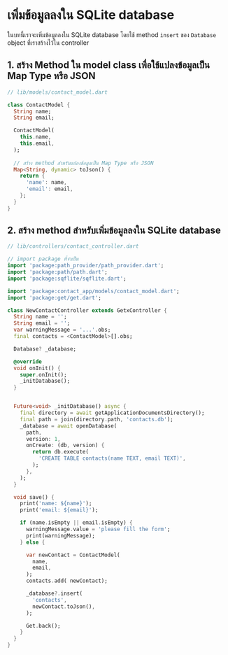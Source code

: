 
# เพิ่มข้อมูลลงใน SQLite database

ในบทนี้เราจะเพิ่มข้อมูลลงใน SQLite database โดยใช้ method `insert` ของ `Database` object ที่เราสร้างไว้ใน controller

## 1. สร้าง Method ใน model class เพื่อใช้แปลงข้อมูลเป็น Map Type หรือ JSON

```dart
// lib/models/contact_model.dart

class ContactModel {
  String name;
  String email;

  ContactModel(
    this.name,
    this.email,
  );
  
  // สร้าง method สำหรับแปลงข้อมูลเป็น Map Type หรือ JSON
  Map<String, dynamic> toJson() {
    return {
      'name': name,
      'email': email,
    };
  }
}

```

## 2. สร้าง method สำหรับเพิ่มข้อมูลลงใน SQLite database

```dart
// lib/controllers/contact_controller.dart

// import package ที่จำเป็น
import 'package:path_provider/path_provider.dart';
import 'package:path/path.dart';
import 'package:sqflite/sqflite.dart';

import 'package:contact_app/models/contact_model.dart';
import 'package:get/get.dart';

class NewContactController extends GetxController {
  String name = '';
  String email = '';
  var warningMessage = '...'.obs;
  final contacts = <ContactModel>[].obs;

  Database? _database;

  @override
  void onInit() {
    super.onInit();
    _initDatabase();
  }


  Future<void> _initDatabase() async {
    final directory = await getApplicationDocumentsDirectory();
    final path = join(directory.path, 'contacts.db');
    _database = await openDatabase(
      path,
      version: 1,
      onCreate: (db, version) {
        return db.execute(
          'CREATE TABLE contacts(name TEXT, email TEXT)',
        );
      },
    );
  }

  void save() {
    print('name: ${name}');
    print('email: ${email}');

    if (name.isEmpty || email.isEmpty) {
      warningMessage.value = 'please fill the form';
      print(warningMessage);
    } else {

      var newContact = ContactModel(
        name,
        email,
      );
      contacts.add( newContact);

      _database?.insert(
        'contacts',
        newContact.toJson(),
      );

      Get.back();
    }
  }
}


```